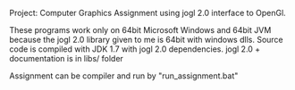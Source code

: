 Project: Computer Graphics Assignment using jogl 2.0 interface to OpenGl.

These programs work only on 64bit Microsoft Windows and 64bit JVM
because the jogl 2.0 library given to me is 64bit with windows dlls.
Source code is compiled with JDK 1.7 with jogl 2.0 dependencies.
jogl 2.0 + documentation is in libs/ folder

Assignment can be compiler and run by "run_assignment.bat"